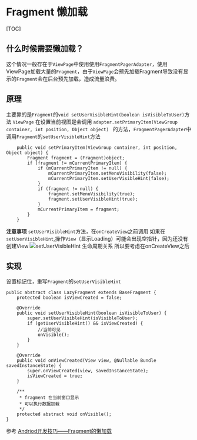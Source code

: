 # Fragment 懒加载

[TOC]

## 什么时候需要懒加载？
这个情况一般存在于`ViewPage`中使用使用`FragmentPagerAdapter`，使用ViewPage加载大量的`Fragment`，由于`ViewPage`会预先加载Fragment导致没有显示的`Fragment`会在后台预先加载，造成流量浪费。
## 原理
主要靠的是`Fragment`的`void setUserVisibleHint(boolean isVisibleToUser)`方法
`ViewPage` 在设置当前视图是会调用 `adapter.setPrimaryItem(ViewGroup container, int position, Object object) ` 的方法，`FragmentPagerAdapter`中调用`Fragment`的`setUserVisibleHint`方法

``` @Override
    public void setPrimaryItem(ViewGroup container, int position, Object object) {
        Fragment fragment = (Fragment)object;
        if (fragment != mCurrentPrimaryItem) {
            if (mCurrentPrimaryItem != null) {
                mCurrentPrimaryItem.setMenuVisibility(false);
                mCurrentPrimaryItem.setUserVisibleHint(false);
            }
            if (fragment != null) {
                fragment.setMenuVisibility(true);
                fragment.setUserVisibleHint(true);
            }
            mCurrentPrimaryItem = fragment;
        }
    }
```

**注意事项**
`setUserVisibleHint`方法，在`onCreateView`之前调用
如果在`setUserVisibleHint`,操作`View`（显示Loading）可能会出现空指针，因为还没有创建View
![setUserVisibleHint 生命周期关系](http://ww4.sinaimg.cn/large/65e4f1e6jw1fabkfu02joj20gk0fe79l.jpg)
所以要考虑在onCreateView之后

## 实现
设置标记位，重写`Fragment`的`setUserVisibleHint`

```
public abstract class LazyFragment extends BaseFragment {
    protected boolean isViewCreated = false;

    @Override
    public void setUserVisibleHint(boolean isVisibleToUser) {
        super.setUserVisibleHint(isVisibleToUser);
        if (getUserVisibleHint() && isViewCreated) {
            //当前可见
            onVisible();
        }
    }

    @Override
    public void onViewCreated(View view, @Nullable Bundle savedInstanceState) {
        super.onViewCreated(view, savedInstanceState);
        isViewCreated = true;
    }

    /**
     * fragment 在当前窗口显示
     * 可以执行数据加载
     */
    protected abstract void onVisible();
}
```

参考
[Andriod开发技巧——Fragment的懒加载](http://blog.csdn.net/maosidiaoxian/article/details/38300627)



